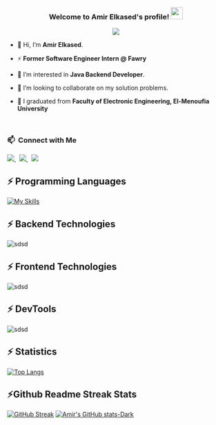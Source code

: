 <!-- Header -->
<h3 align="center">
  Welcome to Amir Elkased's profile!
  <img src="https://media.giphy.com/media/hvRJCLFzcasrR4ia7z/giphy.gif" width="28">
</h3>
<p align="center"> 
<a href="https://komarev.com/ghpvc/?username=amirelkased&style=for-the-badge">
    <img src="https://komarev.com/ghpvc/?username=amirelkased&style=for-the-badge">
</a>
<!--
<p align="center">
  <a href="https://github.com/DenverCoder1/readme-typing-svg"><img src="https://readme-typing-svg.herokuapp.com/?lines=Java%20Software%20Engineer%20Intern%20%40%20Fawry;Java%20Instructor%20ex.%20GDSC%20Al%20Azhar&font=Fira%20Code&center=true&width=500&height=45&color=f75c7e&vCenter=true&size=22"></a>
</p> 
 -->
<!-- Info -->

- 👋 Hi, I’m **Amir Elkased**.

- ⚡ **Former Software Engineer Intern @ Fawry**

- 👀 I’m interested in **Java Backend Developer**. 

- 💞️ I’m looking to collaborate on my solution problems.

- 🔭 I graduated from **Faculty of Electronic Engineering, El-Menoufia University**

<br>

<!-- Contact Details -->

### 📫 &nbsp;Connect with Me

<div align="left">
  <a href="mailto:amirelkased.dev@gmail.com" target="_blank" rel="noreferrer"> <img src="https://img.shields.io/badge/E&#8209;mail-D14836?style=for-the-badge&logo=gmail&logoColor=white" /> </a>
  &nbsp;
  <a href="https://www.linkedin.com/in/amirelkased" target="_blank" rel="noreferrer"> <img src="https://img.shields.io/badge/Amir Elkased-0077B5?style=for-the-badge&logo=linkedin&logoColor=white" /> </a>
  &nbsp;
  <a href="https://leetcode.com/amirelkased" target="_blank" rel="noreferrer"> <img  src="https://img.shields.io/badge/Amir Elkased-FFA116?style=for-the-badge&logo=LeetCode&logoColor=black" /> </a>
<br>

<!-- Tech and tool stack -->
⚡️ Programming Languages
------

[![My Skills](https://skillicons.dev/icons?i=java,js,py,cpp&perline=15)](https://skillicons.dev)

⚡️ Backend Technologies
------

![sdsd](https://skillicons.dev/icons?i=spring,hibernate,redis,mysql,docker,rabbitmq&perline=12)

⚡️ Frontend Technologies
------

![sdsd](https://skillicons.dev/icons?i=html,css,js,angular,ts&perline=12)


⚡️ DevTools
------

![sdsd](https://skillicons.dev/icons?i=postman,git,github,maven,linux,idea,md,npm,regex,vscode&perline=12)

⚡️ Statistics
------

 [![Top Langs](https://github-readme-stats.vercel.app/api/top-langs/?username=amirelkased&langs_count=10&show_icons=true&locale=en&layout=compact&theme=radical&hide_progress=true)](https://github.com/anuraghazra/github-readme-stats)

⚡Github Readme Streak Stats
------

[![GitHub Streak](https://streak-stats.demolab.com/?user=amirelkased&theme=github-dark)](https://git.io/streak-stats)
[![Amir's GitHub stats-Dark](https://github-readme-stats.vercel.app/api?username=amirelkased&show_icons=true&theme=dark#gh-dark-mode-only)](https://github.com/amirelkased/github-readme-stats#gh-dark-mode-only)
